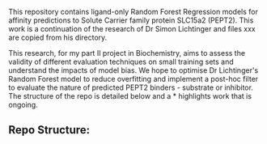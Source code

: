 This repository contains ligand-only Random Forest Regression models for affinity predictions to Solute Carrier family protein SLC15a2 (PEPT2). This work is a continuation of the research of Dr Simon Lichtinger and files xxx are copied from his directory. 

This research, for my part II project in Biochemistry, aims to assess the validity of different evaluation techniques on small training sets and understand the impacts of model bias. We hope to optimise Dr Lichtinger's Random Forest model to reduce overfitting and implement a post-hoc filter to evaluate the nature of predicted PEPT2 binders - substrate or inhibitor. The structure of the repo is detailed below and a * highlights work that is ongoing. 

Repo Structure:
  - 
